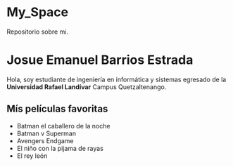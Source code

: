 # My_Space
 Repositorio sobre mi.
# Josue Emanuel Barrios Estrada
Hola, soy estudiante de ingeniería en informática y sistemas egresado de la **Universidad Rafael Landívar** Campus Quetzaltenango.

## Mís películas favoritas 
- Batman el caballero de la noche
- Batman v Superman
- Avengers Endgame
- El niño con la pijama de rayas
- El rey león
